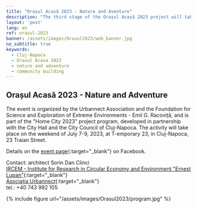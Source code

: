 ```yaml
---
title: "Orașul Acasă 2023 - Nature and Aventure"
description: "The third stage of the Orașul Acasă 2023 project will take place on July 7-9, 2023 at T-emporary 23. The Urbannect Association in partnership with the Emil G. Racoviță Foundation for Science and Exploration in Extreme Environments, with the support of the City Hall and The Cluj-Napoca Local Council offers Cluj residents a meeting with the world of explorers and adventure enthusiasts in the middle of nature."
layout: 'post'
lang: en
ref: orasul-2023
banner: /assets/images/Orasul2023/web_banner.jpg
no_subtitle: true
keywords:
  - Cluj-Napoca
  - Orasul Acasa 2023
  - nature and adventure
  - community building
---
```


## Orașul Acasă 2023 - Nature and Adventure

The event is organized by the Urbannect Association and the Foundation for Science and Exploration of Extreme Environments - Emil G. Racoviță, and is part of the "Home City 2023" project program, developed in partnership with the City Hall and the City Council of Cluj-Napoca. The activity will take place on the weekend of July 7-9, 2023, at T-emporary 23, in Cluj-Napoca, 23 Traian Street.

Details on the [event page](https://fb.me/e/2AWuSSXuE){:target="_blank"} on Facebook.

Contact: architect Sorin Dan Clinci \
[IRCEM - Institute for Research in Circular Economy and Environment "Ernest Lupan"](http://www.ircem.ro/home-2){:target="_blank"} \
[Asociația Urbannect](https://www.facebook.com/urbannect){:target="_blank"} \
tel.: +40 743 992 105

{% include figure url="/assets/images/Orasul2023/program.jpg" %}
